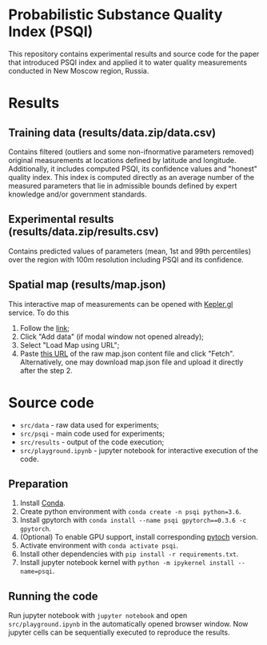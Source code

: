 # Probabilistic Substance Quality Index (PSQI)

This repository contains experimental results and source code for the paper that introduced PSQI index and applied it to water quality measurements conducted in New Moscow region, Russia.

# Results

## Training data (results/data.zip/data.csv)

Contains filtered (outliers and some non-ifnormative parameters removed) original measurements at locations defined by latitude and longitude. Additionally, it includes computed PSQI, its confidence values and "honest" quality index. This index is computed directly as an average number of the measured parameters that lie in admissible bounds defined by expert knowledge and/or government standards.

## Experimental results (results/data.zip/results.csv)

Contains predicted values of parameters (mean, 1st and 99th percentiles) over the region with 100m resolution including PSQI and its confidence.

## Spatial map (results/map.json)

This interactive map of measurements can be opened with [Kepler.gl](https://kepler.gl/demo) service. To do this
1. Follow the [link](https://kepler.gl/demo);
2. Click "Add data" (if modal window not opened already);
3. Select "Load Map using URL";
4. Paste [this URL](https://raw.githubusercontent.com/tzoiker/psqi/master/results/map.json) of the raw map.json content file and click "Fetch".
Alternatively, one may download map.json file and upload it directly after the step 2.

# Source code

* `src/data` - raw data used for experiments;
* `src/psqi` - main code used for experiments;
* `src/results` - output of the code execution;
* `src/playground.ipynb` - jupyter notebook for interactive execution of the code.

## Preparation

1. Install [Conda](https://conda.io/projects/conda/en/latest/user-guide/install/index.html).
2. Create python environment with `conda create -n psqi python=3.6`.
3. Install gpytorch with `conda install --name psqi gpytorch==0.3.6 -c gpytorch`.
4. (Optional) To enable GPU support, install corresponding [pytoch](https://pytorch.org/get-started/previous-versions/#v180) version.
5. Activate environment with `conda activate psqi`.
6. Install other dependencies with `pip install -r requirements.txt`.
7. Install jupyter notebook kernel with `python -m ipykernel install --name=psqi`.

## Running the code

Run jupyter notebook with `jupyter notebook` and open `src/playground.ipynb` in the automatically opened browser window.
Now jupyter cells can be sequentially executed to reproduce the results.
